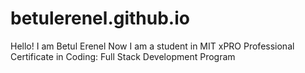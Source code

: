 # betulerenel.github.io

Hello!
I am Betul Erenel
Now I am a student in MIT xPRO Professional Certificate in Coding: Full Stack Development Program
